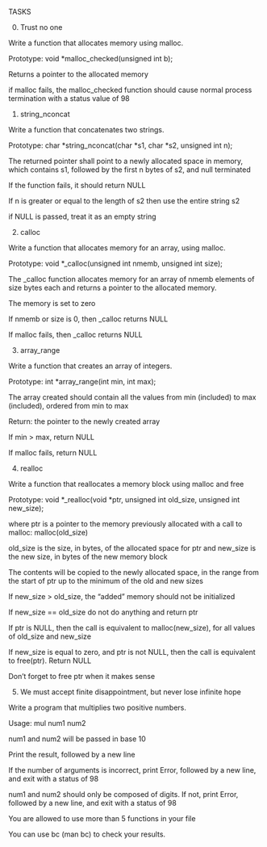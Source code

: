 TASKS

0. Trust no one

Write a function that allocates memory using malloc.



Prototype: void *malloc_checked(unsigned int b);



Returns a pointer to the allocated memory



if malloc fails, the malloc_checked function should cause normal process termination with a status value of 98



1. string_nconcat

Write a function that concatenates two strings.



Prototype: char *string_nconcat(char *s1, char *s2, unsigned int n);



The returned pointer shall point to a newly allocated space in memory, which contains s1, followed by the first n bytes of s2, and null terminated



If the function fails, it should return NULL



If n is greater or equal to the length of s2 then use the entire string s2



if NULL is passed, treat it as an empty string



2. calloc

Write a function that allocates memory for an array, using malloc.



Prototype: void *_calloc(unsigned int nmemb, unsigned int size);



The _calloc function allocates memory for an array of nmemb elements of size bytes each and returns a pointer to the allocated memory.



The memory is set to zero



If nmemb or size is 0, then _calloc returns NULL



If malloc fails, then _calloc returns NULL



3. array_range

Write a function that creates an array of integers.



Prototype: int *array_range(int min, int max);



The array created should contain all the values from min (included) to max (included), ordered from min to max



Return: the pointer to the newly created array



If min > max, return NULL



If malloc fails, return NULL



4. realloc

Write a function that reallocates a memory block using malloc and free



Prototype: void *_realloc(void *ptr, unsigned int old_size, unsigned int new_size);



where ptr is a pointer to the memory previously allocated with a call to malloc: malloc(old_size)



old_size is the size, in bytes, of the allocated space for ptr and new_size is the new size, in bytes of the new memory block



The contents will be copied to the newly allocated space, in the range from the start of ptr up to the minimum of the old and new sizes



If new_size > old_size, the “added” memory should not be initialized



If new_size == old_size do not do anything and return ptr



If ptr is NULL, then the call is equivalent to malloc(new_size), for all values of old_size and new_size



If new_size is equal to zero, and ptr is not NULL, then the call is equivalent to free(ptr). Return NULL



Don’t forget to free ptr when it makes sense



5. We must accept finite disappointment, but never lose infinite hope

Write a program that multiplies two positive numbers.



Usage: mul num1 num2



num1 and num2 will be passed in base 10



Print the result, followed by a new line



If the number of arguments is incorrect, print Error, followed by a new line, and exit with a status of 98



num1 and num2 should only be composed of digits. If not, print Error, followed by a new line, and exit with a status of 98



You are allowed to use more than 5 functions in your file



You can use bc (man bc) to check your results.
